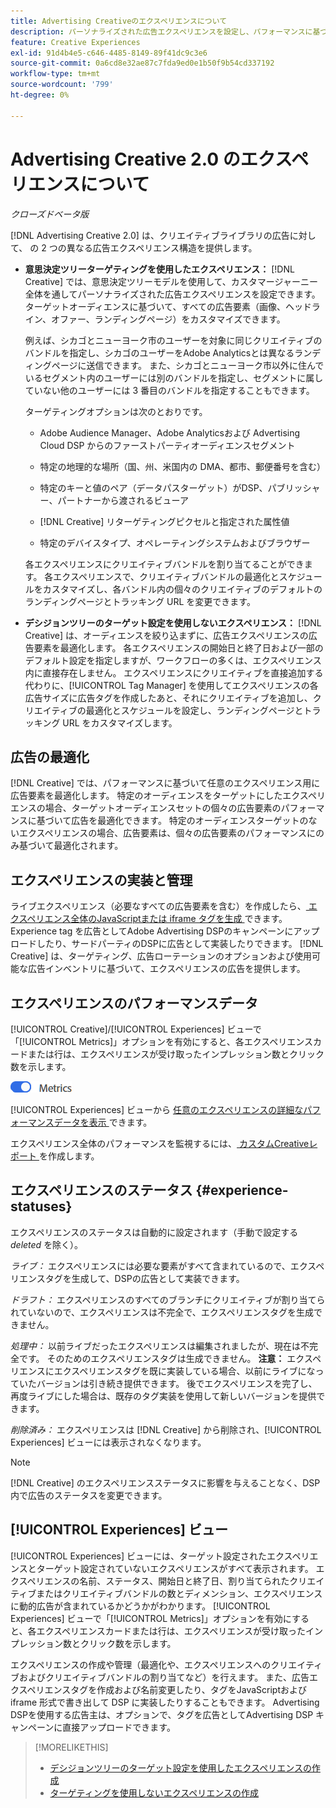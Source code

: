 ```yaml
---
title: Advertising Creativeのエクスペリエンスについて
description: パーソナライズされた広告エクスペリエンスを設定し、パフォーマンスに基づいて広告要素を最適化する方法を説明します。
feature: Creative Experiences
exl-id: 91d4b4e5-c646-4485-8149-89f41dc9c3e6
source-git-commit: 0a6cd8e32ae87c7fda9ed0e1b50f9b54cd337192
workflow-type: tm+mt
source-wordcount: '799'
ht-degree: 0%

---
```


# Advertising Creative 2.0 のエクスペリエンスについて

*クローズドベータ版*

<!-- Revisit Description metadata  -->

<!-- MORE -->

[!DNL Advertising Creative 2.0] は、クリエイティブライブラリの広告に対して、<!-- can use a single library only --> の 2 つの異なる広告エクスペリエンス構造を提供します。

* **意思決定ツリーターゲティングを使用したエクスペリエンス：** [!DNL Creative] では、意思決定ツリーモデルを使用して、カスタマージャーニー全体を通してパーソナライズされた広告エクスペリエンスを設定できます。 ターゲットオーディエンスに基づいて、すべての広告要素（画像、ヘッドライン、オファー、ランディングページ）をカスタマイズできます。

  例えば、シカゴとニューヨーク市のユーザーを対象に同じクリエイティブのバンドルを指定し、シカゴのユーザーをAdobe Analyticsとは異なるランディングページに送信できます。 また、シカゴとニューヨーク市以外に住んでいるセグメント内のユーザーには別のバンドルを指定し、セグメントに属していない他のユーザーには 3 番目のバンドルを指定することもできます。

  ターゲティングオプションは次のとおりです。

   * Adobe Audience Manager、Adobe Analyticsおよび Advertising Cloud DSP からのファーストパーティオーディエンスセグメント

   * 特定の地理的な場所（国、州、米国内の DMA、都市、郵便番号を含む）

   * 特定のキーと値のペア（データパスターゲット）がDSP、パブリッシャー、パートナーから渡されるビューア

   * [!DNL Creative] リターゲティングピクセルと指定された属性値

   * 特定のデバイスタイプ、オペレーティングシステムおよびブラウザー

  各エクスペリエンスにクリエイティブバンドルを割り当てることができます。 各エクスペリエンスで、クリエイティブバンドルの最適化とスケジュールをカスタマイズし、各バンドル内の個々のクリエイティブのデフォルトのランディングページとトラッキング URL<!-- and any flexible attributes --> を変更できます。

* **デシジョンツリーのターゲット設定を使用しないエクスペリエンス：** [!DNL Creative] は、オーディエンスを絞り込まずに、広告エクスペリエンスの広告要素を最適化します。<!-- For first-party creatives, [!DNL Creative] serves the ads. --> 各エクスペリエンスの開始日と終了日および一部のデフォルト設定を指定しますが、ワークフローの多くは、エクスペリエンス内に直接存在しません。 エクスペリエンスにクリエイティブを直接追加する代わりに、[!UICONTROL Tag Manager] を使用してエクスペリエンスの各広告サイズに広告タグを作成したあと、それにクリエイティブを追加し、クリエイティブの最適化とスケジュールを設定し、ランディングページとトラッキング URL をカスタマイズします。

## 広告の最適化

<!-- MORE -->
[!DNL Creative] では、パフォーマンスに基づいて任意のエクスペリエンス用に広告要素を最適化します。 特定のオーディエンスをターゲットにしたエクスペリエンスの場合、ターゲットオーディエンスセットの個々の広告要素のパフォーマンスに基づいて広告を最適化できます。 特定のオーディエンスターゲットのないエクスペリエンスの場合、広告要素は、個々の広告要素のパフォーマンスにのみ基づいて最適化されます。

## エクスペリエンスの実装と管理

ライブエクスペリエンス（必要なすべての広告要素を含む）を作成したら、[ エクスペリエンス全体のJavaScriptまたは iframe タグを生成 ](experience-tag-export.md) できます。 Experience tag を広告としてAdobe Advertising DSPのキャンペーンにアップロードしたり、サードパーティのDSPに広告として実装したりできます。 [!DNL Creative] は、ターゲティング、広告ローテーションのオプションおよび使用可能な広告インベントリに基づいて、エクスペリエンスの広告を提供します。

## エクスペリエンスのパフォーマンスデータ

[!UICONTROL Creative]/[!UICONTROL Experiences] ビューで「[!UICONTROL Metrics]」オプションを有効にすると、各エクスペリエンスカードまたは行は、エクスペリエンスが受け取ったインプレッション数とクリック数を示します。

![ 指標オプション ](/help/creative/assets/metrics-option.png " 指標オプション ")

<!-- insert screen shot of Metrics option?  If not, then add instructions elsewhere -->

<!-- I don't see this as of 1/9; why only in the table view?   You can also add conversion columns in the table view. -->

[!UICONTROL Experiences] ビューから [ 任意のエクスペリエンスの詳細なパフォーマンスデータを表示 ](experience-performance-details.md) できます。

エクスペリエンス全体のパフォーマンスを監視するには、[ カスタムCreativeレポート ](/help/creative/report-custom-creative.md) を作成します。

## エクスペリエンスのステータス {#experience-statuses}

<!-- verify that these are all still the same -->

エクスペリエンスのステータスは自動的に設定されます（手動で設定する *deleted* を除く）。

*ライブ：* エクスペリエンスには必要な要素がすべて含まれているので、エクスペリエンスタグを生成して、DSPの広告として実装できます。<!-- A live experience may be scheduled to start in the future -->

*ドラフト：* エクスペリエンスのすべてのブランチにクリエイティブが割り当てられていないので、エクスペリエンスは不完全で、エクスペリエンスタグを生成できません。

*処理中：* 以前ライブだったエクスペリエンスは編集されましたが、現在は不完全です。 そのためのエクスペリエンスタグは生成できません。 **注意：** エクスペリエンスにエクスペリエンスタグを既に実装している場合、以前にライブになっていたバージョンは引き続き提供できます。 後でエクスペリエンスを完了し、再度ライブにした場合は、既存のタグ実装を使用して新しいバージョンを提供できます。

*削除済み：* エクスペリエンスは [!DNL Creative] から削除され、[!UICONTROL Experiences] ビューには表示されなくなります。

>[!NOTE]
>
>[!DNL Creative] のエクスペリエンスステータスに影響を与えることなく、DSP内で広告のステータスを変更できます。

## [!UICONTROL Experiences] ビュー

[!UICONTROL Experiences] ビューには、ターゲット設定されたエクスペリエンスとターゲット設定されていないエクスペリエンスがすべて表示されます。 エクスペリエンスの名前、ステータス、開始日と終了日、割り当てられたクリエイティブまたはクリエイティブバンドルの数とディメンション、エクスペリエンスに動的広告が含まれているかどうかがわかります。 [!UICONTROL Experiences] ビューで「[!UICONTROL Metrics]」オプションを有効にすると、各エクスペリエンスカードまたは行は、エクスペリエンスが受け取ったインプレッション数とクリック数を示します。

エクスペリエンスの作成や管理（最適化や、エクスペリエンスへのクリエイティブおよびクリエイティブバンドルの割り当てなど）を行えます。 また、広告エクスペリエンスタグを作成および名前変更したり、タグをJavaScriptおよび iframe 形式で書き出して DSP に実装したりすることもできます。 Advertising DSPを使用する広告主は、オプションで、タグを広告としてAdvertising DSP キャンペーンに直接アップロードできます。

<!--
### Available actions

* [Download data within the view](experience-download-view.md)

        + [Assign and unassign creative bundles to a final node](/help/creative/experiences/experience-assign-creative-bundles.md)
* Experiences with decision tree targeting: [Create](/help/creative/experiences/experience-create-targeting.md) and [edit](/help/creative/experiences/experience-edit-targeting.md) experiences, [assign and unassign creative bundles](/help/creative/experiences/experience-assign-creative-bundles.md), [customize creative optimization and scheduling](/help/creative/experiences/experience-optimization-scheduling-targeting.md), and [customize the tracking URLs for creatives](/help/creative/experiences/experience-tracking-urls-targeting.md)

* Experiences without decision tree targeting: [Create](experience-create-no-targeting.md) and [edit](/help/creative/experiences/experience-edit-no-targeting.md)

* [Clone](experience-clone.md) an experience

* [Preview](experience-preview.md) an experience

* [Share a demo URL](experience-share-demo-url.md) for an experience

* [Export ad tags for an experience](experience-tag-export.md)

* [Delete](experience-delete.md) an experience

-->

<!-- You can add or remove labels for your experiences.-->

<!-- Add links to workflows once they're done -->

>[!MORELIKETHIS]
>
>* [ デシジョンツリーのターゲット設定を使用したエクスペリエンスの作成 ](experience-create-targeting.md)
>* [ ターゲティングを使用しないエクスペリエンスの作成 ](experience-create-no-targeting.md)

